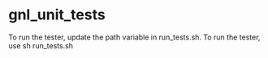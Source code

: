 # gnl_unit_tests

To run the tester, update the path variable in run_tests.sh. To run the tester, use sh run_tests.sh
